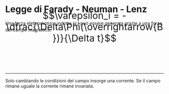 # Legge di Farady - Neuman - Lenz
Una forza elettromotrice indotta ($\varepsilon_i$) può essere generata grazie a una forza del campo magnetico. 
<span style="font-size: 30px; position: relative;  top:-80px; height: 10px">
$$\varepsilon_i = - \dfrac{\Delta\Phi(\overrightarrow{B})}{\Delta t}$$
</span> 
_______

Solo cambiando le condizioni del campo insorge una corrente. Se il campo rimane uguale la corrente rimane invariata. 


